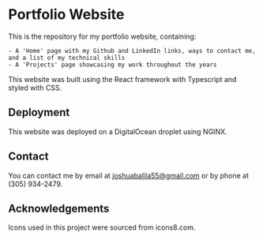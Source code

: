 # Portfolio Website

This is the repository for my portfolio website, containing:
    
    - A 'Home' page with my Github and LinkedIn links, ways to contact me, and a list of my technical skills
    - A 'Projects' page showcasing my work throughout the years

This website was built using the React framework with Typescript and styled with CSS.

## Deployment

This website was deployed on a DigitalOcean droplet using NGINX.

## Contact

You can contact me by email at joshuabalila55@gmail.com or by phone at (305) 934-2479.

## Acknowledgements

Icons used in this project were sourced from icons8.com.
